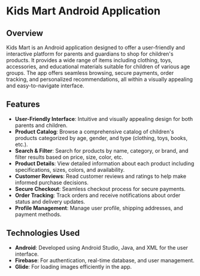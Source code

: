 # Kids Mart Android Application

## Overview
Kids Mart is an Android application designed to offer a user-friendly and interactive platform for parents and guardians to shop for children's products. It provides a wide range of items including clothing, toys, accessories, and educational materials suitable for children of various age groups. The app offers seamless browsing, secure payments, order tracking, and personalized recommendations, all within a visually appealing and easy-to-navigate interface.

## Features
- **User-Friendly Interface**: Intuitive and visually appealing design for both parents and children.
- **Product Catalog**: Browse a comprehensive catalog of children's products categorized by age, gender, and type (clothing, toys, books, etc.).
- **Search & Filter**: Search for products by name, category, or brand, and filter results based on price, size, color, etc.
- **Product Details**: View detailed information about each product including specifications, sizes, colors, and availability.
- **Customer Reviews**: Read customer reviews and ratings to help make informed purchase decisions.
- **Secure Checkout**: Seamless checkout process for secure payments.
- **Order Tracking**: Track orders and receive notifications about order status and delivery updates.
- **Profile Management**: Manage user profile, shipping addresses, and payment methods.

## Technologies Used
- **Android**: Developed using Android Studio, Java, and XML for the user interface.
- **Firebase**: For authentication, real-time database, and user management.
- **Glide**: For loading images efficiently in the app.

